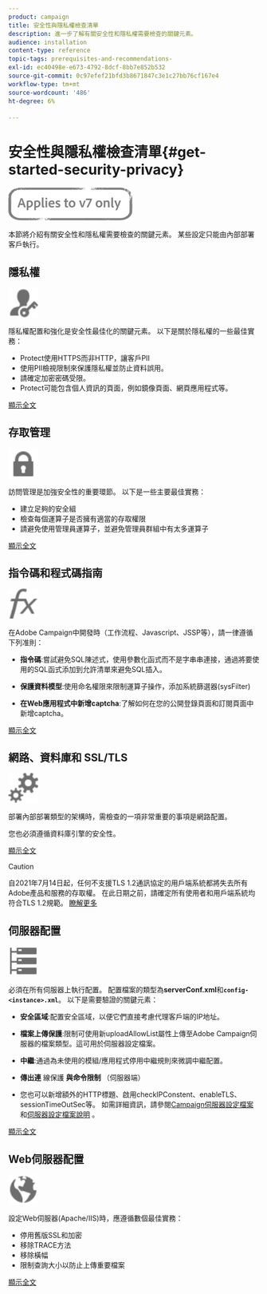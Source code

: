 ```yaml
---
product: campaign
title: 安全性與隱私權檢查清單
description: 進一步了解有關安全性和隱私權需要檢查的關鍵元素。
audience: installation
content-type: reference
topic-tags: prerequisites-and-recommendations-
exl-id: ec40498e-e673-4792-8dcf-8bb7e852b532
source-git-commit: 0c97efef21bfd3b8671847c3e1c27bb76cf167e4
workflow-type: tm+mt
source-wordcount: '486'
ht-degree: 6%

---
```


# 安全性與隱私權檢查清單{#get-started-security-privacy}

![](../../assets/v7-only.svg)

本節將介紹有關安全性和隱私權需要檢查的關鍵元素。 某些設定只能由內部部署客戶執行。

## 隱私權

<img src="assets/do-not-localize/icon_privacy.svg" width="60px">

隱私權配置和強化是安全性最佳化的關鍵元素。 以下是關於隱私權的一些最佳實務：

* Protect使用HTTPS而非HTTP，讓客戶PII
* 使用PII檢視限制來保護隱私權並防止資料誤用。
* 請確定加密密碼受限。
* Protect可能包含個人資訊的頁面，例如鏡像頁面、網頁應用程式等。

[顯示全文](../../installation/using/privacy.md)

## 存取管理

<img src="assets/do-not-localize/icon_access.svg" width="60px">

訪問管理是加強安全性的重要環節。 以下是一些主要最佳實務：

* 建立足夠的安全組
* 檢查每個運算子是否擁有適當的存取權限
* 請避免使用管理員運算子，並避免管理員群組中有太多運算子

[顯示全文](../../installation/using/access-management.md)

## 指令碼和程式碼指南

<img src="assets/do-not-localize/icon_scripting.svg" width="60px">

在Adobe Campaign中開發時（工作流程、Javascript、JSSP等），請一律遵循下列准則：

* **指令碼**:嘗試避免SQL陳述式，使用參數化函式而不是字串串連接，通過將要使用的SQL函式添加到允許清單來避免SQL插入。

* **保護資料模型**:使用命名權限來限制運算子操作，添加系統篩選器(sysFilter)

* **在Web應用程式中新增captcha**:了解如何在您的公開登錄頁面和訂閱頁面中新增captcha。

[顯示全文](../../installation/using/scripting-coding-guidelines.md)

## 網路、資料庫和 SSL/TLS

<img src="assets/do-not-localize/icon_network.svg" width="60px">

部署內部部署類型的架構時，需檢查的一項非常重要的事項是網路配置。

您也必須遵循資料庫引擎的安全性。

[顯示全文](../../installation/using/network-database.md)

>[!CAUTION]
>
>自2021年7月14日起，任何不支援TLS 1.2通訊協定的用戶端系統都將失去所有Adobe產品和服務的存取權。 在此日期之前，請確定所有使用者和用戶端系統均符合TLS 1.2規範。 [瞭解更多](https://helpx.adobe.com/x-productkb/multi/eol-tls-support.html)

## 伺服器配置

<img src="assets/do-not-localize/icon_server.svg" width="60px">

必須在所有伺服器上執行配置。 配置檔案的類型為&#x200B;**serverConf.xml**&#x200B;和&#x200B;**`config-<instance>.xml`**。 以下是需要驗證的關鍵元素：

* **安全區域**:配置安全區域，以便它們直接考慮代理客戶端的IP地址。

* **檔案上傳保護**:限制可使用新uploadAllowList屬性上傳至Adobe Campaign伺服器的檔案類型。這可用於伺服器設定檔案。

* **中繼**:通過為未使用的模組/應用程式停用中繼規則來微調中繼配置。

* **傳出連** 線保護 **與命令限制** （伺服器端）

* 您也可以新增額外的HTTP標題、啟用checkIPConstent、enableTLS、sessionTimeOutSec等。 如需詳細資訊，請參閱[Campaign伺服器設定檔案](../../installation/using/configuring-campaign-server.md)和[伺服器設定檔案說明](../../installation/using/the-server-configuration-file.md) 。

[顯示全文](../../installation/using/server-configuration.md)

## Web伺服器配置

<img src="assets/do-not-localize/icon_web.svg" width="60px">

設定Web伺服器(Apache/IIS)時，應遵循數個最佳實務：

* 停用舊版SSL和加密
* 移除TRACE方法
* 移除橫幅
* 限制查詢大小以防止上傳重要檔案

[顯示全文](../../installation/using/web-server-configuration.md)
